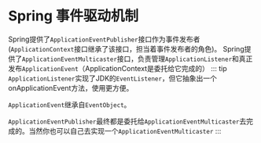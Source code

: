 # Spring 事件驱动机制
Spring提供了`ApplicationEventPublisher`接口作为事件发布者(`ApplicationContext`接口继承了该接口，担当着事件发布者的角色)。
Spring提供了`ApplicationEventMulticaster`接口，负责管理`ApplicationListener`和真正发布`ApplicationEvent`（ApplicationContext是委托给它完成的）
::: tip 
`ApplicationListener`实现了JDK的`EventListener`，但它抽象出一个onApplicationEvent方法，使用更方便。

`ApplicationEvent`继承自`EventObject`。

`ApplicationEventPublisher`最终都是委托给`ApplicationEventMulticaster`去完成的。当然你也可以自己去实现一个`ApplicationEventMulticaster`
:::